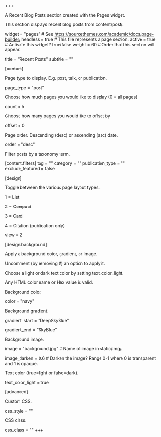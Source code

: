 +++

A Recent Blog Posts section created with the Pages widget.

This section displays recent blog posts from content/post/.

widget = "pages" # See https://sourcethemes.com/academic/docs/page-builder/ headless = true # This file represents a page section. active = true # Activate this widget? true/false weight = 60 # Order that this section will appear.

title = "Recent Posts" subtitle = ""

[content]

Page type to display. E.g. post, talk, or publication.

page_type = "post"

Choose how much pages you would like to display (0 = all pages)

count = 5

Choose how many pages you would like to offset by

offset = 0

Page order. Descending (desc) or ascending (asc) date.

order = "desc"

Filter posts by a taxonomy term.

[content.filters] tag = "" category = "" publication_type = "" exclude_featured = false

[design]

Toggle between the various page layout types.

1 = List

2 = Compact

3 = Card

4 = Citation (publication only)

view = 2

[design.background]

Apply a background color, gradient, or image.

Uncomment (by removing #) an option to apply it.

Choose a light or dark text color by setting text_color_light.

Any HTML color name or Hex value is valid.

Background color.

color = "navy"

Background gradient.

gradient_start = "DeepSkyBlue"

gradient_end = "SkyBlue"

Background image.

image = "background.jpg" # Name of image in static/img/.

image_darken = 0.6 # Darken the image? Range 0-1 where 0 is transparent and 1 is opaque.

Text color (true=light or false=dark).

text_color_light = true

[advanced]

Custom CSS.

css_style = ""

CSS class.

css_class = "" 
+++
